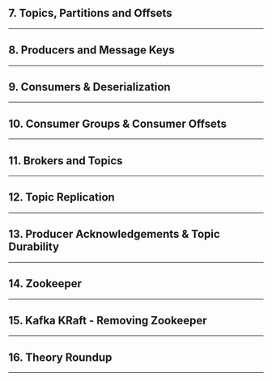 ## 7. Topics, Partitions and Offsets

***

## 8. Producers and Message Keys

***

## 9. Consumers & Deserialization

***

## 10. Consumer Groups & Consumer Offsets

***

## 11. Brokers and Topics

***

## 12. Topic Replication

***

## 13. Producer Acknowledgements & Topic Durability

***

## 14. Zookeeper

***

## 15. Kafka KRaft - Removing Zookeeper

***

## 16. Theory Roundup

***
